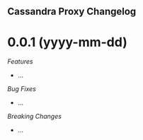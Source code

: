 ## Cassandra Proxy Changelog

<a name="0.0.1"></a>
# 0.0.1 (yyyy-mm-dd)

*Features*
* ...

*Bug Fixes*
* ...

*Breaking Changes*
* ...
